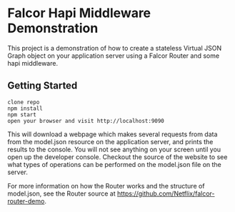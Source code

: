 # Falcor Hapi Middleware Demonstration

This project is a demonstration of how to create a stateless Virtual JSON Graph object on your application server using a Falcor Router and some hapi middleware.

## Getting Started

```
clone repo
npm install
npm start
open your browser and visit http://localhost:9090
```

This will download a webpage which makes several requests from data from the model.json resource on the application server, and prints the results to the console.  You will not see anything on your screen until you open up the developer console. Checkout the source of the website to see what types of operations can be performed on the model.json file on the server.

For more information on how the Router works and the structure of model.json, see the Router source at https://github.com/Netflix/falcor-router-demo.